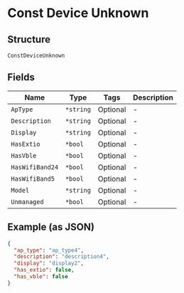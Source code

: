 
# Const Device Unknown

## Structure

`ConstDeviceUnknown`

## Fields

| Name | Type | Tags | Description |
|  --- | --- | --- | --- |
| `ApType` | `*string` | Optional | - |
| `Description` | `*string` | Optional | - |
| `Display` | `*string` | Optional | - |
| `HasExtio` | `*bool` | Optional | - |
| `HasVble` | `*bool` | Optional | - |
| `HasWifiBand24` | `*bool` | Optional | - |
| `HasWifiBand5` | `*bool` | Optional | - |
| `Model` | `*string` | Optional | - |
| `Unmanaged` | `*bool` | Optional | - |

## Example (as JSON)

```json
{
  "ap_type": "ap_type4",
  "description": "description4",
  "display": "display2",
  "has_extio": false,
  "has_vble": false
}
```

